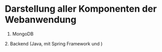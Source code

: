 Darstellung aller Komponenten der Webanwendung
==============================================
1.  MongoDB
<Ip-Protokoll>
2. Backend (Java, mit Spring Framework und <TODO Webserver>)

